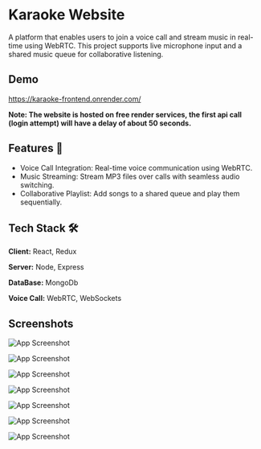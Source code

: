 
# Karaoke Website

A platform that enables users to join a voice call and stream music in real-time using WebRTC. This project supports live microphone input and a shared music queue for collaborative listening.



## Demo

https://karaoke-frontend.onrender.com/

**Note: The website is hosted on free render services, the first api call (login attempt) will have a delay of about 50 seconds.**


## Features 🚀

- Voice Call Integration: Real-time voice communication using WebRTC.
- Music Streaming: Stream MP3 files over calls with seamless audio switching.
- Collaborative Playlist: Add songs to a shared queue and play them sequentially.


## Tech Stack 🛠️

**Client:** React, Redux

**Server:** Node, Express

**DataBase:** MongoDb

**Voice Call:** WebRTC, WebSockets


## Screenshots

![App Screenshot](https://res.cloudinary.com/dmcsfqgch/image/upload/v1732176574/demo/wqclbpbmjmbm5yq9tnbr.png)

![App Screenshot](https://res.cloudinary.com/dmcsfqgch/image/upload/v1732176574/demo/k2edao3lwa96wbka6krn.png)

![App Screenshot](https://res.cloudinary.com/dmcsfqgch/image/upload/v1732176574/demo/xyh3hbwhrju54dnxr4kj.png)

![App Screenshot](https://res.cloudinary.com/dmcsfqgch/image/upload/v1732176573/demo/s1g1qejto6owudu4xuhr.png)

![App Screenshot](https://res.cloudinary.com/dmcsfqgch/image/upload/v1732176574/demo/gwhazawosstcb5zhfvym.png)

![App Screenshot](https://res.cloudinary.com/dmcsfqgch/image/upload/v1732176573/demo/gsi7lqyqyhbefvdxivay.png)

![App Screenshot](https://res.cloudinary.com/dmcsfqgch/image/upload/v1732176573/demo/kgp1kc2j9s3lagydi3eo.png)
